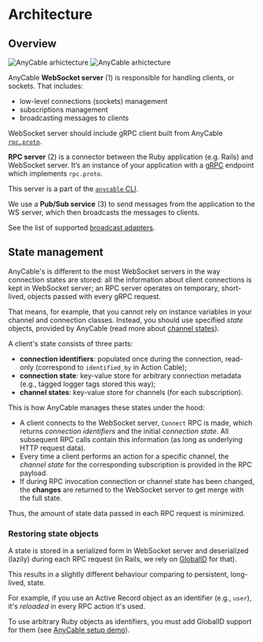 # Architecture

## Overview

<img class="is-light" alt="AnyCable arhictecture" src="../assets/images/scheme.png">
<img class="is-dark" alt="AnyCable arhictecture" src="../assets/images/scheme_invert.png">

AnyCable **WebSocket server** (1) is responsible for handling clients, or sockets. That includes:

- low-level connections (sockets) management
- subscriptions management
- broadcasting messages to clients

WebSocket server should include gRPC client built from AnyCable [`rpc.proto`](misc/rpc_proto.md).

**RPC server** (2) is a connector between the Ruby application (e.g. Rails) and WebSocket server. It’s an instance of your application with a [gRPC](https://grpc.io) endpoint which implements `rpc.proto`.

This server is a part of the [`anycable` CLI](ruby/cli.md).

We use a **Pub/Sub service** (3) to send messages from the application to the WS server, which then broadcasts the messages to clients.

See the list of supported [broadcast adapters](ruby/broadcast_adapters.md).

## State management

AnyCable's is different to the most WebSocket servers in the way connection states are stored: all the information about client connections is kept in WebSocket server; an RPC server operates on temporary, short-lived, objects passed with every gRPC request.

That means, for example, that you cannot rely on instance variables in your channel and connection classes. Instead, you should use specified _state_ objects, provided by AnyCable (read more about [channel states](ruby/channels_state.md)).

A client's state consists of three parts:

- **connection identifiers**: populated once during the connection, read-only (correspond to `identified_by` in Action Cable);
- **connection state**: key-value store for arbitrary connection metadata (e.g., tagged logger tags stored this way);
- **channel states**: key-value store for channels (for each subscription).

This is how AnyCable manages these states under the hood:

- A client connects to the WebSocket server, `Connect` RPC is made, which returns _connection identifiers_ and the initial _connection state_. All subsequent RPC calls contain this information (as long as underlying HTTP request data).
- Every time a client performs an action for a specific channel, the _channel state_ for the corresponding subscription is provided in the RPC payload.
- If during RPC invocation connection or channel state has been changed, the **changes** are returned to the WebSocket server to get merge with the full state.

Thus, the amount of state data passed in each RPC request is minimized.

### Restoring state objects

A state is stored in a serialized form in WebSocket server and deserialized (lazily) during each RPC request (in Rails, we rely on [GlobalID](https://github.com/rails/globalid) for that).

This results in a slightly different behaviour comparing to persistent, long-lived, state.

For example, if you use an Active Record object as an identifier (e.g., `user`), it's _reloaded_ in every RPC action it's used.

To use arbitrary Ruby objects as identifiers, you must add GlobalID support for them (see [AnyCable setup demo](https://github.com/anycable/anycable_rails_demo/pull/2)).

